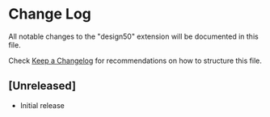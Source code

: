 # Change Log

All notable changes to the "design50" extension will be documented in this file.

Check [Keep a Changelog](http://keepachangelog.com/) for recommendations on how to structure this file.

## [Unreleased]

- Initial release